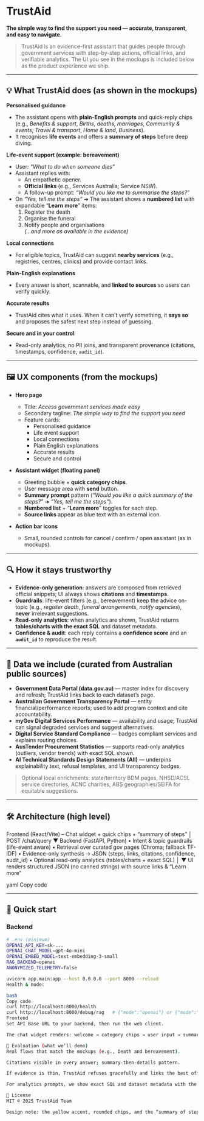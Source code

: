 # TrustAid
**The simple way to find the support you need — accurate, transparent, and easy to navigate.**

> TrustAid is an evidence-first assistant that guides people through government services with step-by-step actions, official links, and verifiable analytics. The UI you see in the mockups is included below as the product experience we ship.

---

## 💡 What TrustAid does (as shown in the mockups)

**Personalised guidance**
- The assistant opens with **plain-English prompts** and quick-reply chips (e.g., *Benefits & support*, *Births, deaths, marriages*, *Community & events*, *Travel & transport*, *Home & land*, *Business*).
- It recognises **life events** and offers a **summary of steps** before deep diving.

**Life-event support (example: bereavement)**
- User: *“What to do when someone dies”*  
- Assistant replies with:
  - An empathetic opener.
  - **Official links** (e.g., Services Australia; Service NSW).
  - A follow-up prompt: *“Would you like me to summarise the steps?”*
- On *“Yes, tell me the steps”* ➜ The assistant shows a **numbered list** with expandable “**Learn more**” items:
  1. Register the death  
  2. Organise the funeral  
  3. Notify people and organisations  
  *(…and more as available in the evidence)*

**Local connections**
- For eligible topics, TrustAid can suggest **nearby services** (e.g., registries, centres, clinics) and provide contact links.

**Plain-English explanations**
- Every answer is short, scannable, and **linked to sources** so users can verify quickly.

**Accurate results**
- TrustAid cites what it uses. When it can’t verify something, it **says so** and proposes the safest next step instead of guessing.

**Secure and in your control**
- Read-only analytics, no PII joins, and transparent provenance (citations, timestamps, confidence, `audit_id`).

---

## 🖼️ UX components (from the mockups)

- **Hero page**  
  - Title: *Access government services made easy*  
  - Secondary tagline: *The simple way to find the support you need*  
  - Feature cards:  
    - Personalised guidance  
    - Life event support  
    - Local connections  
    - Plain English explanations  
    - Accurate results  
    - Secure and control

- **Assistant widget (floating panel)**  
  - Greeting bubble + **quick category chips**.  
  - User message area with **send** button.  
  - **Summary prompt** pattern (*“Would you like a quick summary of the steps?”* ➜ *“Yes, tell me the steps”*).  
  - **Numbered list** + “**Learn more**” toggles for each step.  
  - **Source links** appear as blue text with an external icon.

- **Action bar icons**  
  - Small, rounded controls for cancel / confirm / open assistant (as in mockups).

---

## 🔍 How it stays trustworthy
- **Evidence-only generation**: answers are composed from retrieved official snippets; UI always shows **citations** and **timestamps**.  
- **Guardrails**: life-event filters (e.g., bereavement) keep the advice on-topic (e.g., *register death*, *funeral arrangements*, *notify agencies*), **never** irrelevant suggestions.  
- **Read-only analytics**: when analytics are shown, TrustAid returns **tables/charts with the exact SQL** and dataset metadata.  
- **Confidence & audit**: each reply contains a **confidence score** and an **`audit_id`** to reproduce the result.

---

## 🧩 Data we include (curated from Australian public sources)

- **Government Data Portal (data.gov.au)** — master index for discovery and refresh; TrustAid links back to each dataset’s page.  
- **Australian Government Transparency Portal** — entity financial/performance reports; used to add program context and cite accountability.  
- **myGov Digital Services Performance** — availability and usage; TrustAid can signal degraded services and suggest alternatives.  
- **Digital Service Standard Compliance** — badges compliant services and explains routing choices.  
- **AusTender Procurement Statistics** — supports read-only analytics (outliers, vendor trends) with exact SQL shown.  
- **AI Technical Standards Design Statements (All)** — underpins explainability text, refusal templates, and UI transparency badges.

> Optional local enrichments: state/territory BDM pages, NHSD/ACSL service directories, ACNC charities, ABS geographies/SEIFA for equitable suggestions.

---

## 🛠️ Architecture (high level)

Frontend (React/Vite) – Chat widget + quick chips + “summary of steps”
│
POST /chat/query
▼
Backend (FastAPI, Python)
• Intent & topic guardrails (life-event aware)
• Retrieval over curated gov pages (Chroma; fallback TF-IDF)
• Evidence-only synthesis → JSON (steps, links, citations, confidence, audit_id)
• Optional read-only analytics (tables/charts + exact SQL)
│
▼
UI renders structured JSON (no canned strings) with source links & “Learn more”

yaml
Copy code

---

## 🚀 Quick start

### Backend
```bash
# .env (minimum)
OPENAI_API_KEY=sk-...
OPENAI_CHAT_MODEL=gpt-4o-mini
OPENAI_EMBED_MODEL=text-embedding-3-small
RAG_BACKEND=openai
ANONYMIZED_TELEMETRY=false

uvicorn app.main:app --host 0.0.0.0 --port 8000 --reload
Health & mode:

bash
Copy code
curl http://localhost:8000/health
curl http://localhost:8000/debug/rag   # {"mode":"openai"} or {"mode":"tfidf"}
Frontend
Set API Base URL to your backend, then run the web client.

The chat widget renders: welcome → category chips → user input → summary prompt → numbered steps with Learn more and source links.

🧪 Evaluation (what we’ll demo)
Real flows that match the mockups (e.g., Death and bereavement).

Citations visible in every answer; summary-then-details pattern.

If evidence is thin, TrustAid refuses gracefully and links the best official source.

For analytics prompts, we show exact SQL and dataset metadata with the chart/table.

📄 License
MIT © 2025 TrustAid Team

Design note: the yellow accent, rounded chips, and the “summary of steps” pattern are intentional to keep the experience friendly, fast, and verifiable.